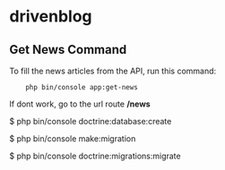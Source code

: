 # drivenblog

## Get News Command

To fill the news articles from the API, run this command:
```
    php bin/console app:get-news
```

If dont work, go to the url route **/news**

$ php bin/console doctrine:database:create

$ php bin/console make:migration

$ php bin/console doctrine:migrations:migrate
